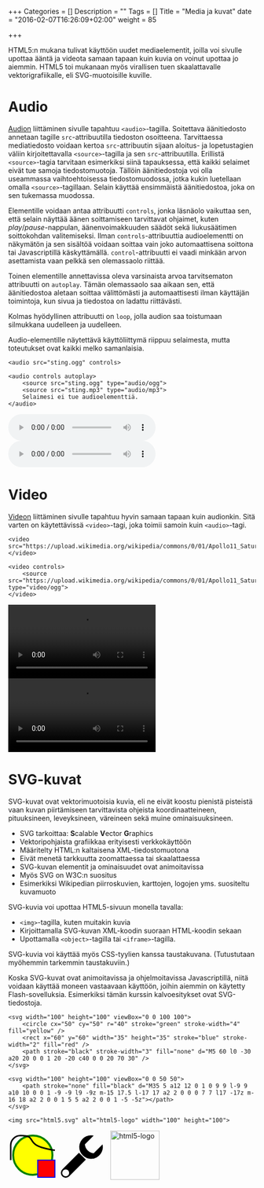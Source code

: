 +++
Categories = []
Description = ""
Tags = []
Title = "Media ja kuvat"
date = "2016-02-07T16:26:09+02:00"
weight = 85

+++

HTML5:n mukana tulivat käyttöön uudet mediaelementit, joilla voi sivulle upottaa
ääntä ja videota samaan tapaan kuin kuvia on voinut upottaa jo aiemmin. HTML5 toi
mukanaan myös virallisen tuen skaalattavalle vektorigrafiikalle, eli SVG-muotoisille
kuville.

Audio
=====

[Audion][Audio] liittäminen sivulle tapahtuu `<audio>`-tagilla. Soitettava äänitiedosto annetaan
tagille `src`-attribuutilla tiedoston osoitteena. Tarvittaessa mediatiedosto voidaan kertoa `src`-attribuutin sijaan
aloitus- ja lopetustagien väliin kirjoitettavalla `<source>`-tagilla ja sen `src`-attribuutilla. Erillistä `<source>`-tagia
tarvitaan esimerkiksi siinä tapauksessa, että kaikki selaimet eivät tue samoja tiedostomuotoja.
Tällöin äänitiedostoja voi olla useammassa vaihtoehtoisessa tiedostomuodossa, jotka kukin luetellaan
omalla `<source>`-tagillaan. Selain käyttää ensimmäistä äänitiedostoa, joka on sen tukemassa muodossa.

Elementille voidaan antaa attribuutti `controls`, jonka läsnäolo vaikuttaa sen, että selain näyttää
äänen soittamiseen tarvittavat ohjaimet, kuten *play*/*pause*-nappulan, äänenvoimakkuuden säädöt sekä
liukusäätimen soittokohdan valitemiseksi. Ilman `controls`-attribuuttia audioelementti on näkymätön ja
sen sisältöä voidaan soittaa vain joko automaattisena soittona tai Javascriptillä käskyttämällä.
`control`-attribuutti ei vaadi minkään arvon asettamista vaan pelkkä sen olemassaolo riittää.

Toinen elementille annettavissa oleva varsinaista arvoa tarvitsematon attribuutti on `autoplay`.
Tämän olemassaolo saa aikaan sen, että äänitiedostoa aletaan soittaa välittömästi ja automaattisesti
ilman käyttäjän toimintoja, kun sivua ja tiedostoa on ladattu riittävästi.

Kolmas hyödyllinen attribuutti on `loop`, jolla audion saa toistumaan silmukkana uudelleen ja uudelleen.

Audio-elementille näytettävä käyttöliittymä riippuu selaimesta, mutta toteutukset ovat kaikki melko samanlaisia.

```
<audio src="sting.ogg" controls>

<audio controls autoplay>
    <source src="sting.ogg" type="audio/ogg">
    <source src="sting.mp3" type="audio/mp3">
    Selaimesi ei tue audioelementtiä.
</audio>
```
<div class="html-example">
<audio src="../../media/sting.ogg" controls></audio>

<audio controls>
    <source src="../../media/sting.ogg" type="audio/ogg">
    <source src="../../media/sting.mp3" type="audio/mp3">
    Selaimesi ei tue audioelementtiä.
</audio>
</div>

Video
=====

[Videon][Video] liittäminen sivulle tapahtuu hyvin samaan tapaan kuin audionkin. Sitä varten on käytettävissä
`<video>`-tagi, joka toimii samoin kuin `<audio>`-tagi.

```
<video src="https://upload.wikimedia.org/wikipedia/commons/0/01/Apollo11_Saturn_V_separation.ogv"></video>

<video controls>
    <source src="https://upload.wikimedia.org/wikipedia/commons/0/01/Apollo11_Saturn_V_separation.ogv" type="video/ogg">
</video>
```
<div class="html-example">
<video src="https://upload.wikimedia.org/wikipedia/commons/0/01/Apollo11_Saturn_V_separation.ogv"></video>

<video controls>
    <source src="https://upload.wikimedia.org/wikipedia/commons/0/01/Apollo11_Saturn_V_separation.ogv" type="video/ogg">
</video>
</div>


SVG-kuvat
=========
SVG-kuvat ovat vektorimuotoisia kuvia, eli ne eivät koostu pienistä pisteistä vaan kuvan piirtämiseen tarvittavista ohjeista
koordinaatteineen, pituuksineen, leveyksineen, väreineen sekä muine ominaisuuksineen.

* SVG tarkoittaa: **S**calable **V**ector **G**raphics
* Vektoripohjaista grafiikkaa erityisesti verkkokäyttöön
* Määritelty HTML:n kaltaisena XML-tiedostomuotona
* Eivät menetä tarkkuutta zoomattaessa tai skaalattaessa
* SVG-kuvan elementit ja ominaisuudet ovat animoitavissa
* Myös SVG on W3C:n suositus
* Esimerkiksi Wikipedian piirroskuvien, karttojen, logojen yms. suositeltu kuvamuoto

SVG-kuvia voi upottaa HTML5-sivuun monella tavalla:

* `<img>`-tagilla, kuten muitakin kuvia
* Kirjoittamalla SVG-kuvan XML-koodin suoraan HTML-koodin sekaan
* Upottamalla `<object>`-tagilla tai `<iframe>`-tagilla.

SVG-kuvia voi käyttää myös CSS-tyylien kanssa taustakuvana. (Tutustutaan myöhemmin tarkemmin taustakuviin.)

Koska SVG-kuvat ovat animoitavissa ja ohjelmoitavissa Javascriptillä, niitä voidaan käyttää moneen vastaavaan käyttöön, joihin
aiemmin on käytetty Flash-sovelluksia. Esimerkiksi tämän kurssin kalvoesitykset ovat SVG-tiedostoja.

```
<svg width="100" height="100" viewBox="0 0 100 100">
    <circle cx="50" cy="50" r="40" stroke="green" stroke-width="4" fill="yellow" />
    <rect x="60" y="60" width="35" height="35" stroke="blue" stroke-width="2" fill="red" />
    <path stroke="black" stroke-width="3" fill="none" d="M5 60 l0 -30 a20 20 0 0 1 20 -20 c40 0 0 20 70 30" />
</svg>

<svg width="100" height="100" viewBox="0 0 50 50">
    <path stroke="none" fill="black" d="M35 5 a12 12 0 1 0 9 9 l-9 9 a10 10 0 0 1 -9 -9 l9 -9z m-15 17.5 l-17 17 a2 2 0 0 0 7 7 l17 -17z m-16 18 a2 2 0 0 1 5 5 a2 2 0 0 1 -5 -5z"></path>
</svg>

<img src="html5.svg" alt="html5-logo" width="100" height="100">
```
<div class="html-example">
<svg width="100" height="100" viewBox="0 0 100 100">
    <circle cx="50" cy="50" r="40" stroke="green" stroke-width="4" fill="yellow" />
    <rect x="60" y="60" width="35" height="35" stroke="blue" stroke-width="2" fill="red" />
    <path stroke="black" stroke-width="3" fill="none" d="M5 60 l0 -30 a20 20 0 0 1 20 -20 c40 0 0 20 70 30" />
</svg>

<svg width="100" height="100" viewBox="0 0 50 50">
    <path stroke="none" fill="black" d="M35 5 a12 12 0 1 0 9 9 l-9 9 a10 10 0 0 1 -9 -9 l9 -9z m-15 17.5 l-17 17 a2 2 0 0 0 7 7 l17 -17z m-16 18 a2 2 0 0 1 5 5 a2 2 0 0 1 -5 -5z"></path>
</svg>

<img src="../../images/html5.svg" alt="html5-logo" width="100" height="100">
</div>


[Audio]: http://www.w3schools.com/HTML/html5_audio.asp "W3Schools:Audio"
[Video]: http://www.w3schools.com/HTML/html5_video.asp "W3Schools:Video"